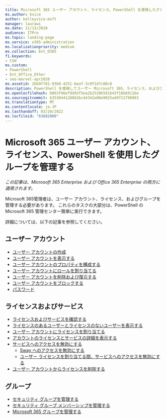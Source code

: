 ```yaml
---
title: Microsoft 365 ユーザー アカウント、ライセンス、PowerShell を使用したグループを管理する
ms.author: kvice
author: kelleyvice-msft
manager: laurawi
ms.date: 11/13/2020
audience: ITPro
ms.topic: landing-page
ms.service: o365-administration
ms.localizationpriority: medium
ms.collection: Ent_O365
f1.keywords:
- CSH
ms.custom:
- PowerShell
- Ent_Office_Other
- seo-marvel-apr2020
ms.assetid: 26b9ff81-93b0-4251-beaf-3c9f1d7c80c8
description: PowerShell を使用してユーザー Microsoft 365、ライセンス、およびグループを管理する方法について説明します。
ms.openlocfilehash: b003f46ef9d93f5ea2b25286581b43f16b6911be
ms.sourcegitcommit: b3530441288b2bc44342e00e9025a49721796903
ms.translationtype: MT
ms.contentlocale: ja-JP
ms.lasthandoff: 03/20/2022
ms.locfileid: "63682000"
---
```

# <a name="manage-microsoft-365-user-accounts-licenses-and-groups-with-powershell"></a>Microsoft 365 ユーザー アカウント、ライセンス、PowerShell を使用したグループを管理する

*この記事は、Microsoft 365 Enterprise および Office 365 Enterprise の両方に適用されます。*

Microsoft 365管理者は、ユーザー アカウント、ライセンス、およびグループを管理する必要があります。 これらのタスクの大部分は、PowerShell のMicrosoft 365 管理センター簡単に実行できます。

詳細については、以下の記事を参照してください。

## <a name="user-accounts"></a>ユーザー アカウント

- [ユーザー アカウントの作成](create-user-accounts-with-microsoft-365-powershell.md)
- [ユーザー アカウントを表示する](view-user-accounts-with-microsoft-365-powershell.md)
- [ユーザー アカウントのプロパティを構成する](configure-user-account-properties-with-microsoft-365-powershell.md)
- [ユーザー アカウントにロールを割り当てる](assign-roles-to-user-accounts-with-microsoft-365-powershell.md)
- [ユーザー アカウントを削除および復元する](delete-and-restore-user-accounts-with-microsoft-365-powershell.md)
- [ユーザー アカウントをブロックする](block-user-accounts-with-microsoft-365-powershell.md)
- [パスワード](manage-passwords-with-microsoft-365-powershell.md)

## <a name="licenses-and-services"></a>ライセンスおよびサービス
- [ライセンスおよびサービスを確認する](view-licenses-and-services-with-microsoft-365-powershell.md)
- [ライセンスのあるユーザーとライセンスのないユーザーを表示する](view-licensed-and-unlicensed-users-with-microsoft-365-powershell.md)
- [ユーザー アカウントにライセンスを割り当てる](assign-licenses-to-user-accounts-with-microsoft-365-powershell.md)
- [アカウントのライセンスとサービスの詳細を表示する](view-account-license-and-service-details-with-microsoft-365-powershell.md)
- [サービスへのアクセスを無効にする](disable-access-to-services-with-microsoft-365-powershell.md)
  - [Sway へのアクセスを無効にする](disable-access-to-sway-with-microsoft-365-powershell.md)
  - [ユーザー ライセンスを割り当てる間、サービスへのアクセスを無効にする](disable-access-to-services-while-assigning-user-licenses.md)
- [ユーザー アカウントからライセンスを削除する](remove-licenses-from-user-accounts-with-microsoft-365-powershell.md)

## <a name="groups"></a>グループ
- [セキュリティ グループを管理する](manage-security-groups-with-microsoft-365-powershell.md)
- [セキュリティ グループ メンバーシップを管理する](maintain-group-membership-with-microsoft-365-powershell.md)
- [Microsoft 365 グループを管理する](manage-microsoft-365-groups-with-powershell.md)
